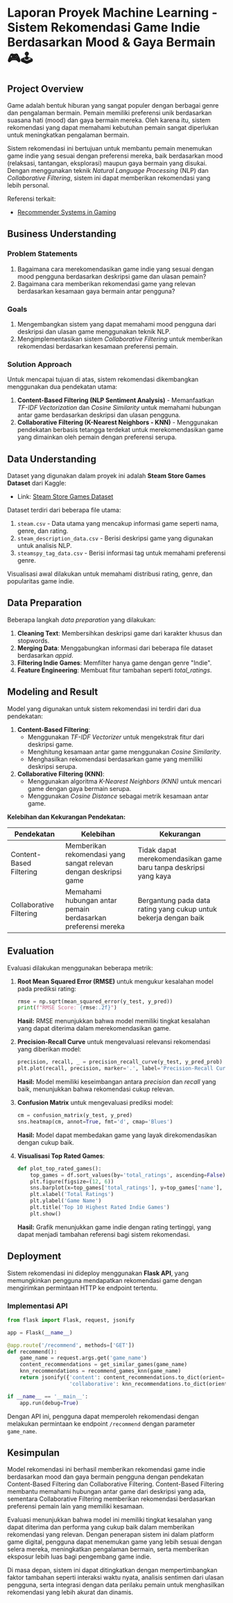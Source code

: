 # Laporan Proyek Machine Learning - Sistem Rekomendasi Game Indie Berdasarkan Mood & Gaya Bermain 🎮🕹️

## Project Overview

Game adalah bentuk hiburan yang sangat populer dengan berbagai genre dan pengalaman bermain. Pemain memiliki preferensi unik berdasarkan suasana hati (mood) dan gaya bermain mereka. Oleh karena itu, sistem rekomendasi yang dapat memahami kebutuhan pemain sangat diperlukan untuk meningkatkan pengalaman bermain.

Sistem rekomendasi ini bertujuan untuk membantu pemain menemukan game indie yang sesuai dengan preferensi mereka, baik berdasarkan mood (relaksasi, tantangan, eksplorasi) maupun gaya bermain yang disukai. Dengan menggunakan teknik *Natural Language Processing* (NLP) dan *Collaborative Filtering*, sistem ini dapat memberikan rekomendasi yang lebih personal.

Referensi terkait:
- [Recommender Systems in Gaming](https://dl.acm.org/doi/10.1145/3340631.3394856)

## Business Understanding

### Problem Statements

1. Bagaimana cara merekomendasikan game indie yang sesuai dengan mood pengguna berdasarkan deskripsi game dan ulasan pemain?
2. Bagaimana cara memberikan rekomendasi game yang relevan berdasarkan kesamaan gaya bermain antar pengguna?

### Goals

1. Mengembangkan sistem yang dapat memahami mood pengguna dari deskripsi dan ulasan game menggunakan teknik NLP.
2. Mengimplementasikan sistem *Collaborative Filtering* untuk memberikan rekomendasi berdasarkan kesamaan preferensi pemain.

### Solution Approach

Untuk mencapai tujuan di atas, sistem rekomendasi dikembangkan menggunakan dua pendekatan utama:

1. **Content-Based Filtering (NLP Sentiment Analysis)** - Memanfaatkan *TF-IDF Vectorization* dan *Cosine Similarity* untuk memahami hubungan antar game berdasarkan deskripsi dan ulasan pengguna.
2. **Collaborative Filtering (K-Nearest Neighbors - KNN)** - Menggunakan pendekatan berbasis tetangga terdekat untuk merekomendasikan game yang dimainkan oleh pemain dengan preferensi serupa.

## Data Understanding

Dataset yang digunakan dalam proyek ini adalah **Steam Store Games Dataset** dari Kaggle:

- Link: [Steam Store Games Dataset](https://www.kaggle.com/datasets/nikdavis/steam-store-games)

Dataset terdiri dari beberapa file utama:

1. `steam.csv` - Data utama yang mencakup informasi game seperti nama, genre, dan rating.
2. `steam_description_data.csv` - Berisi deskripsi game yang digunakan untuk analisis NLP.
3. `steamspy_tag_data.csv` - Berisi informasi tag untuk memahami preferensi genre.

Visualisasi awal dilakukan untuk memahami distribusi rating, genre, dan popularitas game indie.

## Data Preparation

Beberapa langkah *data preparation* yang dilakukan:

1. **Cleaning Text**: Membersihkan deskripsi game dari karakter khusus dan stopwords.
2. **Merging Data**: Menggabungkan informasi dari beberapa file dataset berdasarkan *appid*.
3. **Filtering Indie Games**: Memfilter hanya game dengan genre "Indie".
4. **Feature Engineering**: Membuat fitur tambahan seperti *total\_ratings*.

## Modeling and Result

Model yang digunakan untuk sistem rekomendasi ini terdiri dari dua pendekatan:

1. **Content-Based Filtering**:
   - Menggunakan *TF-IDF Vectorizer* untuk mengekstrak fitur dari deskripsi game.
   - Menghitung kesamaan antar game menggunakan *Cosine Similarity*.
   - Menghasilkan rekomendasi berdasarkan game yang memiliki deskripsi serupa.
2. **Collaborative Filtering (KNN)**:
   - Menggunakan algoritma *K-Nearest Neighbors (KNN)* untuk mencari game dengan gaya bermain serupa.
   - Menggunakan *Cosine Distance* sebagai metrik kesamaan antar game.

**Kelebihan dan Kekurangan Pendekatan:**

| Pendekatan              | Kelebihan                                                        | Kekurangan                                                       |
| ----------------------- | ---------------------------------------------------------------- | ---------------------------------------------------------------- |
| Content-Based Filtering | Memberikan rekomendasi yang sangat relevan dengan deskripsi game | Tidak dapat merekomendasikan game baru tanpa deskripsi yang kaya |
| Collaborative Filtering | Memahami hubungan antar pemain berdasarkan preferensi mereka     | Bergantung pada data rating yang cukup untuk bekerja dengan baik |

## Evaluation

Evaluasi dilakukan menggunakan beberapa metrik:

1. **Root Mean Squared Error (RMSE)** untuk mengukur kesalahan model pada prediksi rating:

   ```python
   rmse = np.sqrt(mean_squared_error(y_test, y_pred))
   print(f"RMSE Score: {rmse:.2f}")
   ```

   **Hasil:** RMSE menunjukkan bahwa model memiliki tingkat kesalahan yang dapat diterima dalam merekomendasikan game.

2. **Precision-Recall Curve** untuk mengevaluasi relevansi rekomendasi yang diberikan model:

   ```python
   precision, recall, _ = precision_recall_curve(y_test, y_pred_prob)
   plt.plot(recall, precision, marker='.', label='Precision-Recall Curve')
   ```

   **Hasil:** Model memiliki keseimbangan antara *precision* dan *recall* yang baik, menunjukkan bahwa rekomendasi cukup relevan.

3. **Confusion Matrix** untuk mengevaluasi prediksi model:

   ```python
   cm = confusion_matrix(y_test, y_pred)
   sns.heatmap(cm, annot=True, fmt='d', cmap='Blues')
   ```

   **Hasil:** Model dapat membedakan game yang layak direkomendasikan dengan cukup baik.

4. **Visualisasi Top Rated Games**:

   ```python
   def plot_top_rated_games():
       top_games = df.sort_values(by='total_ratings', ascending=False).head(10)
       plt.figure(figsize=(12, 6))
       sns.barplot(x=top_games['total_ratings'], y=top_games['name'], palette='viridis')
       plt.xlabel('Total Ratings')
       plt.ylabel('Game Name')
       plt.title('Top 10 Highest Rated Indie Games')
       plt.show()
   ```

   **Hasil:** Grafik menunjukkan game indie dengan rating tertinggi, yang dapat menjadi tambahan referensi bagi sistem rekomendasi.

## Deployment

Sistem rekomendasi ini dideploy menggunakan **Flask API**, yang memungkinkan pengguna mendapatkan rekomendasi game dengan mengirimkan permintaan HTTP ke endpoint tertentu.

### Implementasi API

```python
from flask import Flask, request, jsonify

app = Flask(__name__)

@app.route('/recommend', methods=['GET'])
def recommend():
    game_name = request.args.get('game_name')
    content_recommendations = get_similar_games(game_name)
    knn_recommendations = recommend_games_knn(game_name)
    return jsonify({'content': content_recommendations.to_dict(orient='records') if len(content_recommendations) > 0 else 'Game not found',
                    'collaborative': knn_recommendations.to_dict(orient='records')})

if __name__ == '__main__':
    app.run(debug=True)
```

Dengan API ini, pengguna dapat memperoleh rekomendasi dengan melakukan permintaan ke endpoint `/recommend` dengan parameter `game_name`.

## Kesimpulan

Model rekomendasi ini berhasil memberikan rekomendasi game indie berdasarkan mood dan gaya bermain pengguna dengan pendekatan Content-Based Filtering dan Collaborative Filtering. Content-Based Filtering membantu memahami hubungan antar game dari deskripsi yang ada, sementara Collaborative Filtering memberikan rekomendasi berdasarkan preferensi pemain lain yang memiliki kesamaan.

Evaluasi menunjukkan bahwa model ini memiliki tingkat kesalahan yang dapat diterima dan performa yang cukup baik dalam memberikan rekomendasi yang relevan. Dengan penerapan sistem ini dalam platform game digital, pengguna dapat menemukan game yang lebih sesuai dengan selera mereka, meningkatkan pengalaman bermain, serta memberikan eksposur lebih luas bagi pengembang game indie.

Di masa depan, sistem ini dapat ditingkatkan dengan mempertimbangkan faktor tambahan seperti interaksi waktu nyata, analisis sentimen dari ulasan pengguna, serta integrasi dengan data perilaku pemain untuk menghasilkan rekomendasi yang lebih akurat dan dinamis.
